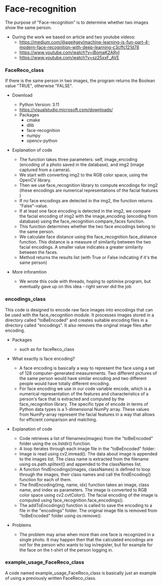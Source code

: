 # Face-recognition
The purpose of "Face-recognition" is to determine whether two images show the same person. 
- During the work we based on article and two youtube videos:
    - https://medium.com/@ageitgey/machine-learning-is-fun-part-4-modern-face-recognition-with-deep-learning-c3cffc121d78   
    - https://www.youtube.com/watch?v=iBomaK2ARyI
    - https://www.youtube.com/watch?v=sz25xxF_AVE
### FaceReco_class
If there is the same person in two images, the program returns the Boolean value "TRUE", otherwise "FALSE".
- Download
    - Python Version: 3.11   
    - https://visualstudio.microsoft.com/downloads/
    - Packages
        - cmake
        - dlib
        - face-recognition
        - numpy
        - opencv-python
          
- Explanation of code 
    - The function takes three parameters: self, image_encoding (encoding of a photo saved in the database), and img2 (image captured from a camera).
    - We start with converting img2 to the RGB color space, using the OpenCV library. 
    - Then we use face_recognition library to compute encodings for img2 (these encodings are numerical representations of the facial features )
    - If no face encodings are detected in the img2, the function returns "False"-value.
    - If at least one face encoding is detected in the img2, we compare the facial encoding of img2 with the image_encoding (encoding from database) using the face_recognition.compare_faces function.
    - This function determines whether the two face encodings belong to the same person.
    - We calculate face distance using the face_recognition.face_distance function. This distance is a measure of similarity between the two facial encodings. A smaller value indicates a greater similarity between the faces.
    - Method returns the results list (with True or False indicating if it's the same person)
      
- More inforamtion
    - We wrote this code with threads, hoping to optimise program, but eventually gave up on this idea - right server did the job
       
### encodings_class
This code is designed to encode raw face images into encodings that can be used with the face_recognition module. It processes images stored in a directory called "toBeEncoded" and creates suitable encoding files in a directory called "encodings". 
It also removes the original image files after encoding.

- Packages
    - such as for faceReco_class

- What exactly is face encoding?
    - A face encoding is basically a way to represent the face using a set of 128 computer-generated measurements. Two different                 pictures of the same person would have similar encoding and two different people would have totally different encoding.
    - For face encoding we use in our code variable encode, which is a numerical representation of the features and characteristics of a         person's face that is extracted and computed by the face_recognition library. The specific type of encode in terms of Python data          types is a 1-dimensional NumPy array. These values from NumPy-array represent the facial features in a way that allows for efficient       comparison and matching. 

- Explanation of code
    - Code retrieves a list of filenames(images) from the "toBeEncoded" folder using the os.listdir() function.
    - A loop iterates through each image file in the "toBeEncoded" folder:
    - Image is read using cv2.imread(). The data about image is appended to the images list.
      The class name is extracted from the filename using os.path.splitext() and appended to the classNames list.
    - A function findEncodings(images, classNames) is defined to loop through the images, their class names and call the findEncoding() function for each of them.
    - The findEncoding(img, name, idx) function takes an image, class name, and index as parameters. The image is converted to RGB color space using cv2.cvtColor().
    The facial encoding of the image is computed using face_recognition.face_encodings().
    - The addToEncodings() function is called to save the encoding to a file in the "encodings" folder. The original image file is removed from "toBeEncoded" folder using os.remove().

- Problems
    - The problem may arise when more than one face is recognized in a single photo. It may happen then that the calculated encodings are        not for the person who wants to log in/register, but for example for the face  on the t-shirt of the person logging in. 
      
### example_usage_FaceReco_class
A code named example_usage_FaceReco_class is basically just an example of using a previously written FaceReco_class.

